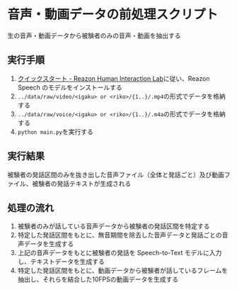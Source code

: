 # 音声・動画データの前処理スクリプト

生の音声・動画データから被験者のみの音声・動画を抽出する

## 実行手順

1. [クイックスタート - Reazon Human Interaction Lab](https://research.reazon.jp/projects/ReazonSpeech/quickstart.html)に従い、Reazon Speech のモデルをインストールする
2. `../data/raw/video/<igaku> or <riko>/{1..}/.mp4`の形式でデータを格納する
3. `../data/raw/voice/<igaku> or <riko>/{1..}/.m4a`の形式でデータを格納する
4. `python main.py`を実行する

## 実行結果

被験者の発話区間のみを抜き出した音声ファイル（全体と発話ごと）及び動画ファイル、被験者の発話テキストが生成される

## 処理の流れ

1. 被験者のみが話している音声データから被験者の発話区間を特定する
2. 特定した発話区間をもとに、無音期間を除去した音声データと発話ごとの音声データを生成する
3. 上記の音声データをもとに被験者の発話を Speech-to-Text モデルに入力し、テキストデータを生成する
4. 特定した発話区間をもとに、動画データから被験者が話しているフレームを抽出し、それらを結合した10FPSの動画データを生成する